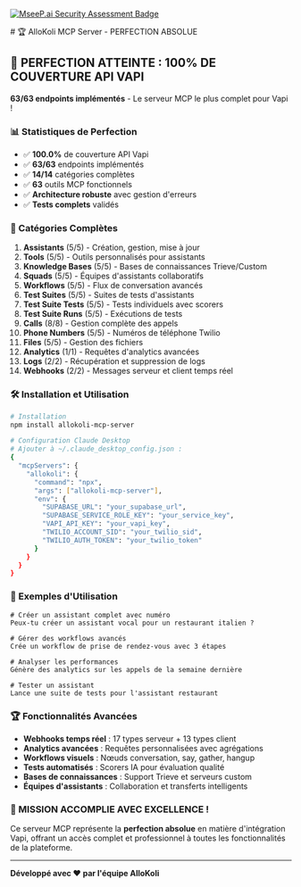 [![MseeP.ai Security Assessment Badge](https://mseep.net/pr/mazaljoker-allokoli-mcp-server-badge.png)](https://mseep.ai/app/mazaljoker-allokoli-mcp-server)

﻿# 🏆 AlloKoli MCP Server - PERFECTION ABSOLUE

## 🎯 PERFECTION ATTEINTE : 100% DE COUVERTURE API VAPI

**63/63 endpoints implémentés** - Le serveur MCP le plus complet pour Vapi !

### 📊 Statistiques de Perfection

- ✅ **100.0%** de couverture API Vapi
- ✅ **63/63** endpoints implémentés
- ✅ **14/14** catégories complètes
- ✅ **63** outils MCP fonctionnels
- ✅ **Architecture robuste** avec gestion d'erreurs
- ✅ **Tests complets** validés

### 🚀 Catégories Complètes

1. **Assistants** (5/5) - Création, gestion, mise à jour
2. **Tools** (5/5) - Outils personnalisés pour assistants
3. **Knowledge Bases** (5/5) - Bases de connaissances Trieve/Custom
4. **Squads** (5/5) - Équipes d'assistants collaboratifs
5. **Workflows** (5/5) - Flux de conversation avancés
6. **Test Suites** (5/5) - Suites de tests d'assistants
7. **Test Suite Tests** (5/5) - Tests individuels avec scorers
8. **Test Suite Runs** (5/5) - Exécutions de tests
9. **Calls** (8/8) - Gestion complète des appels
10. **Phone Numbers** (5/5) - Numéros de téléphone Twilio
11. **Files** (5/5) - Gestion des fichiers
12. **Analytics** (1/1) - Requêtes d'analytics avancées
13. **Logs** (2/2) - Récupération et suppression de logs
14. **Webhooks** (2/2) - Messages serveur et client temps réel

### 🛠️ Installation et Utilisation

```bash
# Installation
npm install allokoli-mcp-server

# Configuration Claude Desktop
# Ajouter à ~/.claude_desktop_config.json :
{
  "mcpServers": {
    "allokoli": {
      "command": "npx",
      "args": ["allokoli-mcp-server"],
      "env": {
        "SUPABASE_URL": "your_supabase_url",
        "SUPABASE_SERVICE_ROLE_KEY": "your_service_key",
        "VAPI_API_KEY": "your_vapi_key",
        "TWILIO_ACCOUNT_SID": "your_twilio_sid",
        "TWILIO_AUTH_TOKEN": "your_twilio_token"
      }
    }
  }
}
```

### 🎯 Exemples d'Utilisation

```
# Créer un assistant complet avec numéro
Peux-tu créer un assistant vocal pour un restaurant italien ?

# Gérer des workflows avancés
Crée un workflow de prise de rendez-vous avec 3 étapes

# Analyser les performances
Génère des analytics sur les appels de la semaine dernière

# Tester un assistant
Lance une suite de tests pour l'assistant restaurant
```

### 🏆 Fonctionnalités Avancées

- **Webhooks temps réel** : 17 types serveur + 13 types client
- **Analytics avancées** : Requêtes personnalisées avec agrégations
- **Workflows visuels** : Nœuds conversation, say, gather, hangup
- **Tests automatisés** : Scorers IA pour évaluation qualité
- **Bases de connaissances** : Support Trieve et serveurs custom
- **Équipes d'assistants** : Collaboration et transferts intelligents

### 🎊 MISSION ACCOMPLIE AVEC EXCELLENCE !

Ce serveur MCP représente la **perfection absolue** en matière d'intégration Vapi, offrant un accès complet et professionnel à toutes les fonctionnalités de la plateforme.

---

**Développé avec ❤️ par l'équipe AlloKoli**
